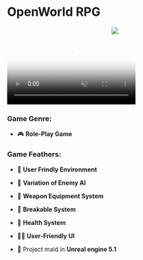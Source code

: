 # OpenWorld RPG

<p align="center"> <img src="https://github.com/user-attachments/assets/4439b1e6-5275-4feb-8d83-270910e861e7"> </p>

<video autoplay="" class="vjs-tech" controlslist="nodownload" id="video_html5_api" loop="" muted="muted" playsinline="playsinline" poster="https://cdn.artstation.com/p/thumbnails/001/794/387/thumb.jpg" tabindex="-1" preload="auto"><source media="(min-width: 0px)" src="https://cdn.artstation.com/p/video_sources/001/845/797/openland-final.mp4" type="video/mp4"></video>


<h3 align="left">Game Genre:</h3>

- 🎮 **Role-Play Game**

<h3 align="left">Game Feathers:</h3>

- 🌱 **User Frindly Environment**

- 🤖 **Variation of Enemy AI**

- 🤺 **Weapon Equipment System**

- 🧩 **Breakable System**

- 💖 **Health System**

- 👨‍💻 **User-Friendly UI**

- 💬 Project maid in **Unreal engine 5.1**
